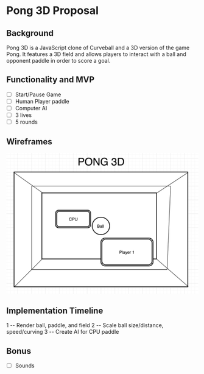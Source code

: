 # Pong 3D Proposal

## Background
Pong 3D is a JavaScript clone of Curveball and a 3D version of the game Pong. It features a 3D field and allows players to interact with a ball and opponent paddle in order to score a goal.

## Functionality and MVP
- [ ] Start/Pause Game
- [ ] Human Player paddle
- [ ] Computer AI
- [ ] 3 lives
- [ ] 5 rounds

## Wireframes
![image](wireframes/wireframe-field.png)

## Implementation Timeline
1 -- Render ball, paddle, and field
2 -- Scale ball size/distance, speed/curving
3 -- Create AI for CPU paddle

## Bonus
- [ ] Sounds
